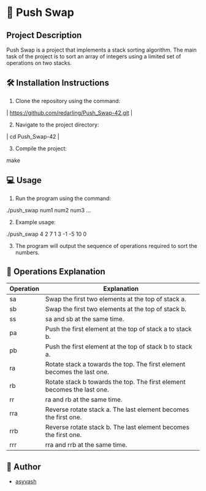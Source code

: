 # 🚀 Push Swap

## Project Description
Push Swap is a project that implements a stack sorting algorithm. The main task of the project is to sort an array of integers using a limited set of operations on two stacks.

## 🛠️ Installation Instructions
1. Clone the repository using the command:
   
| https://github.com/redarling/Push_Swap-42.git |

2. Navigate to the project directory:

| cd Push_Swap-42 |

3. Compile the project:

make

## 💻 Usage
1. Run the program using the command:

./push_swap num1 num2 num3 ...

2. Example usage:

./push_swap 4 2 7 1 3 -1 -5 10 0

3. The program will output the sequence of operations required to sort the numbers.

## 📄 Operations Explanation
| Operation | Explanation                                 |
|-----------|---------------------------------------------|
| sa        | Swap the first two elements at the top of stack a. |
| sb        | Swap the first two elements at the top of stack b. |
| ss        | sa and sb at the same time.                  |
| pa        | Push the first element at the top of stack a to stack b. |
| pb        | Push the first element at the top of stack b to stack a. |
| ra        | Rotate stack a towards the top. The first element becomes the last one. |
| rb        | Rotate stack b towards the top. The first element becomes the last one. |
| rr        | ra and rb at the same time.                  |
| rra       | Reverse rotate stack a. The last element becomes the first one. |
| rrb       | Reverse rotate stack b. The last element becomes the first one. |
| rrr       | rra and rrb at the same time.                |

## 📝 Author
- [asyvash](https://github.com/redarling)
